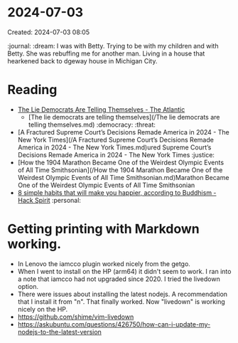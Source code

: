 # 2024-07-03
  Created: 2024-07-03 08:05


:journal: :dream:
I was with Betty. Trying to be with my children and with Betty. She was rebuffing me for another man. Living in a house that hearkened back to dgeway house in Michigan City.

# Reading

- [The Lie Democrats Are Telling Themselves - The Atlantic](https://www.theatlantic.com/politics/archive/2024/07/democrats-biden-debate-response/678882/ "The Lie Democrats Are Telling Themselves - The Atlantic")
   - [The lie democrats are telling themselves](/The lie democrats are telling themselves.md) :democracy: :threat:
- [A Fractured Supreme Court’s Decisions Remade America in 2024 - The New York     Times](/A Fractured Supreme Court’s Decisions Remade America in 2024 - The New York     Times.md)ured Supreme Court’s Decisions Remade America in 2024 - The New York Times :justice:
- [How the 1904 Marathon Became One of the Weirdest Olympic Events of All Time     Smithsonian](/How the 1904 Marathon Became One of the Weirdest Olympic Events of All Time     Smithsonian.md)Marathon Became One of the Weirdest Olympic Events of All Time Smithsonian
- [8 simple habits that will make you happier, according to Buddhism - Hack Spirit](https://hackspirit.com/simple-habits-that-will-make-you-happier-according-to-buddhism/ "8 simple habits that will make you happier, according to Buddhism - Hack Spirit") :personal:

# Getting printing with Markdown working.
- In Lenovo the iamcco plugin worked nicely from the getgo. 
- When I went to install on the HP (arm64) it didn't seem to work. I ran into
    a note that  iamcco had not upgraded since 2020. I tried the livedown
    option.
- There were issues about installing the latest nodejs. A recommendation that
    I install it from "n". That finally worked. Now "livedown" is working
    nicely on the HP.
- https://github.com/shime/vim-livedown
- https://askubuntu.com/questions/426750/how-can-i-update-my-nodejs-to-the-latest-version

